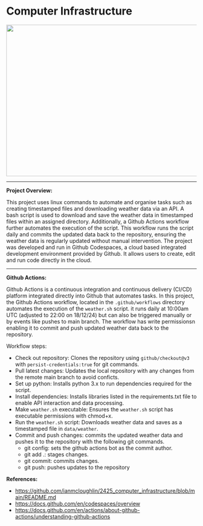 


#  Computer Infrastructure 


<img src='https://t3.ftcdn.net/jpg/06/39/62/90/360_F_639629017_YjfnLtEGhYsnXr9GlyXf6dXwLVmVdaRW.jpg' height=400 width=800>


***

**Project Overview:**

This project uses linux commands to automate and organise tasks such as creating timestamped files and downloading weather data via an API. A bash script is used to download and save the weather data in timestamped files within an assigned directory. 
Additionally, a Github Actions workflow further automates the execution of the script. This workflow runs the script daily and commits the updated data back to the repository, ensuring the weather data is regularly updated without manual intervention. The project was developed and run in Github Codespaces, a cloud based integrated development environment provided by Github. It allows users to create, edit and run code directly in the cloud. 

***
**Github Actions:**

Github Actions is a continuous integration and continuous delivery (CI/CD) platform integrated directly into Github that automates tasks. In this project, the Github Actions workflow, located in the `.github/workflows` directory  automates the execution of the `weather.sh` script. it runs daily at 10:00am UTC (adjusted to 22:00 on 18/12/24)  but can also be triggered manually or by events like pushes to main branch. The workflow has write permissionsn enabling it to commit and push updated weather data back to the repository. 

Workflow steps: 
-   Check out repository: Clones the repository using `github/checkout@v3` with `persist-credentials:true` for git commands.
-    Pull latest changes: Updates the local repository with any changes from the remote main branch to avoid conficts. 
-   Set up python: Installs python 3.x to run dependencies required for the script. 
-   Install dependencies: Installs libraries listed in the requirements.txt file to enable API interaction and data processing.
 -   Make `weather.sh` executable: Ensures the `weather.sh` script has executable permissions with chmod+x.
-    Run the `weather.sh` script: Downloads weather data and saves as a timestamped file in `data/weather`.
-  Commit and push changes: commits the updated weather data and pushes it to the repository with the following git commands.  
    - git config: sets the github actions bot as the commit author.
    - git add .: stages changes.
    - git commit: commits changes.
    - git push: pushes updates to the repository





**References:**

- https://github.com/ianmcloughlin/2425_computer_infrastructure/blob/main/README.md 
- https://docs.github.com/en/codespaces/overview
- https://docs.github.com/en/actions/about-github-actions/understanding-github-actions
